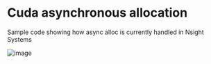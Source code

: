 # Cuda asynchronous allocation

Sample code showing how async alloc is currently handled in Nsight Systems

![image](https://github.com/user-attachments/assets/c63525a9-f842-48c6-a6c8-df85ab23ac8c)

